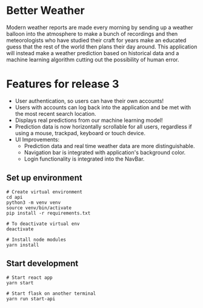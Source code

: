# Better Weather
Modern weather reports are made every morning by sending up a weather balloon into the atmosphere to make a bunch of recordings and then meteorologists who have studied their craft for years make an educated guess that the rest of the world then plans their day around. This application will instead make a weather prediction based on historical data and a machine learning algorithm cutting out the possibility of human error.

# Features for release 3
- User authentication, so users can have their own accounts!
- Users with accounts can log back into the application and be met with the most recent search location.
- Displays real predictions from our machine learning model!
- Prediction data is now horizontally scrollable for all users, regardless if using a mouse, trackpad, keyboard or touch device.
- UI Improvements: 
  - Prediction data and real time weather data are more distinguishable.
  - Navigation bar is integrated with application's background color.
  - Login functionality is integrated into the NavBar.


## Set up environment
```
# Create virtual environment
cd api 
python3 -m venv venv
source venv/bin/activate
pip install -r requirements.txt

# To deactivate virtual env
deactivate

# Install node modules
yarn install
```

## Start development
```
# Start react app
yarn start

# Start flask on another terminal
yarn run start-api
```

